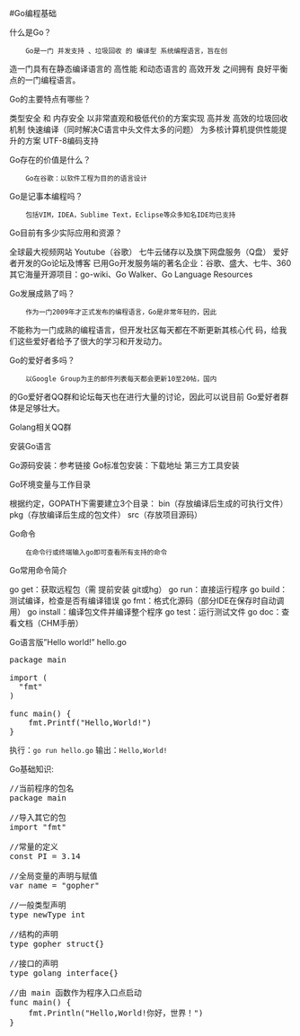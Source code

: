 #Go编程基础

什么是Go？

        Go是一门 并发支持 、垃圾回收 的 编译型 系统编程语言，旨在创
造一门具有在静态编译语言的 高性能 和动态语言的 高效开发 之间拥有
良好平衡点的一门编程语言。

Go的主要特点有哪些？

类型安全 和 内存安全
以非常直观和极低代价的方案实现 高并发
高效的垃圾回收机制
快速编译（同时解决C语言中头文件太多的问题）
为多核计算机提供性能提升的方案
UTF-8编码支持

Go存在的价值是什么？

        Go在谷歌：以软件工程为目的的语言设计

Go是记事本编程吗？

        包括VIM，IDEA，Sublime Text，Eclipse等众多知名IDE均已支持

Go目前有多少实际应用和资源？

全球最大视频网站 Youtube（谷歌）
七牛云储存以及旗下网盘服务（Q盘）
爱好者开发的Go论坛及博客
已用Go开发服务端的著名企业：谷歌、盛大、七牛、360
其它海量开源项目：go-wiki、Go Walker、Go Language Resources


Go发展成熟了吗？

        作为一门2009年才正式发布的编程语言，Go是非常年轻的，因此
不能称为一门成熟的编程语言，但开发社区每天都在不断更新其核心代
码，给我们这些爱好者给予了很大的学习和开发动力。

Go的爱好者多吗？

        以Google Group为主的邮件列表每天都会更新10至20帖，国内
的Go爱好者QQ群和论坛每天也在进行大量的讨论，因此可以说目前
Go爱好者群体是足够壮大。

Golang相关QQ群

安装Go语言

Go源码安装：参考链接
Go标准包安装：下载地址
第三方工具安装



Go环境变量与工作目录

根据约定，GOPATH下需要建立3个目录：
bin（存放编译后生成的可执行文件）
pkg（存放编译后生成的包文件）
src（存放项目源码）


Go命令

        在命令行或终端输入go即可查看所有支持的命令

Go常用命令简介

go get：获取远程包（需 提前安装 git或hg）
go run：直接运行程序
go build：测试编译，检查是否有编译错误
go fmt：格式化源码（部分IDE在保存时自动调用）
go install：编译包文件并编译整个程序
go test：运行测试文件
go doc：查看文档（CHM手册）


Go语言版”Hello world!”
hello.go
<pre>
package main

import (
  "fmt"
)

func main() {
	fmt.Printf("Hello,World!")
}
</pre>
执行：`go run hello.go`
输出：`Hello,World!`

Go基础知识:
<pre>
//当前程序的包名
package main 

//导入其它的包
import "fmt"

//常量的定义
const PI = 3.14

//全局变量的声明与赋值
var name = "gopher"

//一般类型声明
type newType int 

//结构的声明
type gopher struct{}

//接口的声明
type golang interface{}

//由 main 函数作为程序入口点启动
func main() {
	fmt.Println("Hello,World!你好，世界！")
}
</pre>
